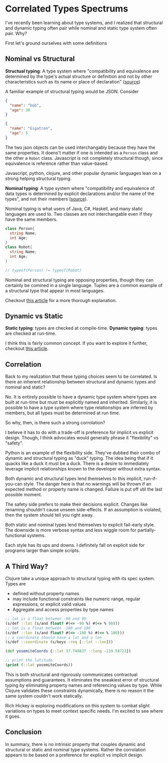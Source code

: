 # Correlated Types Spectrums 

I've recently been learning about type systems, and I realized that structural and dynamic typing often pair while nominal and static type system often pair. Why?

First let's ground ourselves with some definitions

## Nominal vs Structural

**Structual typing**: A type system where "compatibility and equivalence are determined by the type's actual structure or definition and not by other characteristics such as its name or place of declaration" ([source](https://en.wikipedia.org/wiki/Structural_type_system))

A familiar example of structural typing would be JSON. Consider 
```json
{
  "name": "bob",
  "age": 30
}

{
  "name": "Gigatron",
  "age": 5
}
```
The two json objects can be used interchangably because they have the same properties. It doens't matter if one is intended as a `Person` class and the other a `Robot` class. Javascript is not completely structural though, since equivalence is reference rather than value-based.

Javascript, python, clojure, and other popular dynamic languages lean on a strong helping structural typing.

**Nominal typing**: A type system where "compatibility and equivalence of data types is determined by explicit declarations and/or the name of the types", and not their members ([source](https://en.wikipedia.org/wiki/Nominal_type_system)).

Nominal typing is what users of Java, C#, Haskell, and many static languages are used to. Two classes are not interchangable even if they have the same members.

```cs
class Person{
  string Name;
  int Age;
}
class Robot{
  string Name;
  int Age;
}

// typeof(Person) != typeof(Robot)
```

Nominal and structural typing are opposing properties, though they can certainly be comined in a single language. Tuples are a common example of a structural type that appear in most languages.

Checkout [this article](http://wiki.c2.com/?NominativeAndStructuralTyping) for a more thorough explanation. 

## Dynamic vs Static
**Static typing**: types are checked at compile-time.
**Dynamic typing**: types are checked at run-time.

I think this is fairly common concept. If you want to explore it further, checkout [this article](https://hackernoon.com/i-finally-understand-static-vs-dynamic-typing-and-you-will-too-ad0c2bd0acc7).

## Correlation
Back to my realization that these typing choices seem to be correlated. Is there an inherent relationship between structural and dynamic types and nominal and static?

No. It is entirely possible to have a dynamic type system where types are built at run-time but must be explicitly named and inherited. Similarly, it is possible to have a type system where type relationships are inferred by members, but all types must be determined at run time.

So why, then, is there such a strong corrolation?

I believe it has to do with a trade-off is preference for implicit vs explicit design. Though, I think advocates would generally phrase it "flexibility" vs "safety".

Python is an example of the flexibility side. They've dubbed their combo of dynamic and structural typing as "duck" typing. The idea being that if it quacks like a duck it must be a duck. There is a desire to immediately leverage implicit relationships known to the developer without extra syntax.

Both dynamic and structural types lend themselves to this implicit, run-if-you-can style. The danger here is that no warnings will be thrown if an expected method or property name is changed. Failure is put off util the last possible moment.

The safety side prefers to make their decisions explicit. Changes like renaming shouldn't cause unseen side-effects. If an assumption is violated, then the system should tell you right away.

Both static and nominal types lend themselves to explicit fail-early style. The downside is more verbose syntax and less wiggle room for partially-functional systems.

Each style has its ups and downs. I definitely fall on explicit side for programs larger than simple scripts. 


## A Third Way?
Clojure take a unique approach to structural typing with its spec system. Types are 
  - defined without property names
  - may include functional constraints like numeric range, regular expressions, or explicit valid values
  - Aggregate and access properties by type names

```clojure
;; lat is a float between -90 and 90 
(s/def ::lat (s/and float? #(<= -90 %) #(<= % 90))) 
;; lon is a float between -180 and 180
(s/def ::lon (s/and float? #(<= -180 %) #(<= % 180)))
;; a coordinate should have a lat and a lon 
(s/def ::coordinate (s/keys :req [::lat ::lon]))

(def yosemiteCoords {::lat 37.748837 ::long -119.58723})

;; print the latitude
(print (::lat yosemiteCoords)) 
```

This is both structural and rigorously communicates contractual assumptions and guarantees. It eliminates the sneakiest error of structural typing by eliminating property names and referencing values by type. While Clojure validates these constraints dynamically, there is no reason it the same system couldn't work statically.

Rich Hickey is exploring modifications on this system to combat slight variations on types to meet context specific needs. I'm excited to see where it goes.


## Conclusion
In summary, there is no intrinsic property that couples dynamic and structural or static and nominal type systems. Rather the corrolation appears to be based on a preference for explicit vs implicit design.

